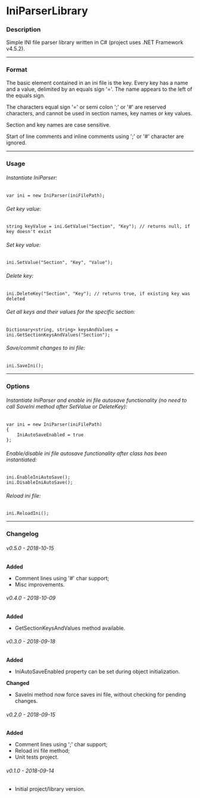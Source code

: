 # IniParserLibrary

### Description

Simple INI file parser library written in C# (project uses .NET Framework v4.5.2).

-----

### Format

The basic element contained in an ini file is the key. Every key has a name and a value, delimited by an equals sign '='. The name appears to the left of the equals sign.

The characters equal sign '=' or semi colon ';' or '#' are reserved characters, and cannot be used in section names, key names or key values.

Section and key names are case sensitive.

Start of line comments and inline comments using ';' or '#' character are ignored.

-----

### Usage

###### Instantiate IniParser:
```
var ini = new IniParser(iniFilePath);
```

###### Get key value:
```
string keyValue = ini.GetValue("Section", "Key"); // returns null, if key doesn't exist
```

###### Set key value:
```
ini.SetValue("Section", "Key", "Value");
```

###### Delete key:
```
ini.DeleteKey("Section", "Key"); // returns true, if existing key was deleted
```

###### Get all keys and their values for the specific section:
```
Dictionary<string, string> keysAndValues = ini.GetSectionKeysAndValues("Section");
```

###### Save/commit changes to ini file:
```
ini.SaveIni();
```

-----

### Options

###### Instantiate IniParser and enable ini file autosave functionality (no need to call SaveIni method after SetValue or DeleteKey):
```
var ini = new IniParser(iniFilePath)
{
    IniAutoSaveEnabled = true
};
```

###### Enable/disable ini file autosave functionality after class has been instantiated:
```
ini.EnableIniAutoSave();
ini.DisableIniAutoSave();
```

###### Reload ini file:
```
ini.ReloadIni();
```

-----

### Changelog

###### v0.5.0 - 2018-10-15

**Added**

* Comment lines using '#' char support;
* Misc improvements.

###### v0.4.0 - 2018-10-09

**Added**

* GetSectionKeysAndValues method available.

###### v0.3.0 - 2018-09-18

**Added**

* IniAutoSaveEnabled property can be set during object initialization.

**Changed**

* SaveIni method now force saves ini file, without checking for pending changes.

###### v0.2.0 - 2018-09-15

**Added**

* Comment lines using ';' char support;
* Reload ini file method;
* Unit tests project.

###### v0.1.0 - 2018-09-14

* Initial project/library version.
